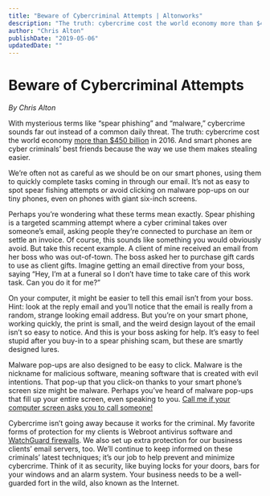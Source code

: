 ```yaml
---
title: "Beware of Cybercriminal Attempts | Altonworks"
description: "The truth: cybercrime cost the world economy more than $450 billion in 2016."
author: "Chris Alton"
publishDate: "2019-05-06"
updatedDate: ""
---
```


# Beware of Cybercriminal Attempts

_By Chris Alton_

With mysterious terms like “spear phishing” and “malware,” cybercrime sounds far out instead of a common daily threat. The truth: cybercrime cost the world economy [more than $450 billion](https://www.cnbc.com/2017/02/07/cybercrime-costs-the-global-economy-450-billion-ceo.html) in 2016. And smart phones are cyber criminals’ best friends because the way we use them makes stealing easier.

We’re often not as careful as we should be on our smart phones, using them to quickly complete tasks coming in through our email. It’s not as easy to spot spear fishing attempts or avoid clicking on malware pop-ups on our tiny phones, even on phones with giant six-inch screens.

Perhaps you’re wondering what these terms mean exactly. Spear phishing is a targeted scamming attempt where a cyber criminal takes over someone’s email, asking people they’re connected to purchase an item or settle an invoice. Of course, this sounds like something you would obviously avoid. But take this recent example. A client of mine received an email from her boss who was out-of-town. The boss asked her to purchase gift cards to use as client gifts. Imagine getting an email directive from your boss, saying “Hey, I’m at a funeral so I don’t have time to take care of this work task. Can you do it for me?”

On your computer, it might be easier to tell this email isn’t from your boss. Hint: look at the reply email and you’ll notice that the email is really from a random, strange looking email address. But you’re on your smart phone, working quickly, the print is small, and the weird design layout of the email isn’t so easy to notice. And this is your boss asking for help. It’s easy to feel stupid after you buy-in to a spear phishing scam, but these are smartly designed lures.

Malware pop-ups are also designed to be easy to click. Malware is the nickname for malicious software, meaning software that is created with evil intentions. That pop-up that you click-on thanks to your smart phone’s screen size might be malware. Perhaps you’ve heard of malware pop-ups that fill up your entire screen, even speaking to you. [Call me if your computer screen asks you to call someone!](/solutions/cybersecurity)

Cybercrime isn’t going away because it works for the criminal. My favorite forms of protection for my clients is Webroot antivirus software and [WatchGuard firewalls](/solutions/firewall). We also set up extra protection for our business clients’ email servers, too. We’ll continue to keep informed on these criminals’ latest techniques; it’s our job to help prevent and minimize cybercrime. Think of it as security, like buying locks for your doors, bars for your windows and an alarm system. Your business needs to be a well-guarded fort in the wild, also known as the Internet.
